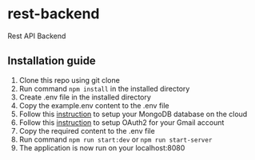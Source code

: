 # rest-backend
Rest API Backend

## Installation guide
1. Clone this repo using git clone
2. Run command ```npm install``` in the installed directory
3. Create .env file in the installed directory
4. Copy the example.env content to the .env file
5. Follow this [instruction](https://www.youtube.com/watch?v=rPqRyYJmx2g) to setup your MongoDB database on the cloud
6. Follow this [instruction](https://dev.to/chandrapantachhetri/sending-emails-securely-using-node-js-nodemailer-smtp-gmail-and-oauth2-g3a) to setup OAuth2 for your Gmail account
7. Copy the required content to the .env file
8. Run command ```npm run start:dev``` or ```npm run start-server```
9. The application is now run on your localhost:8080
